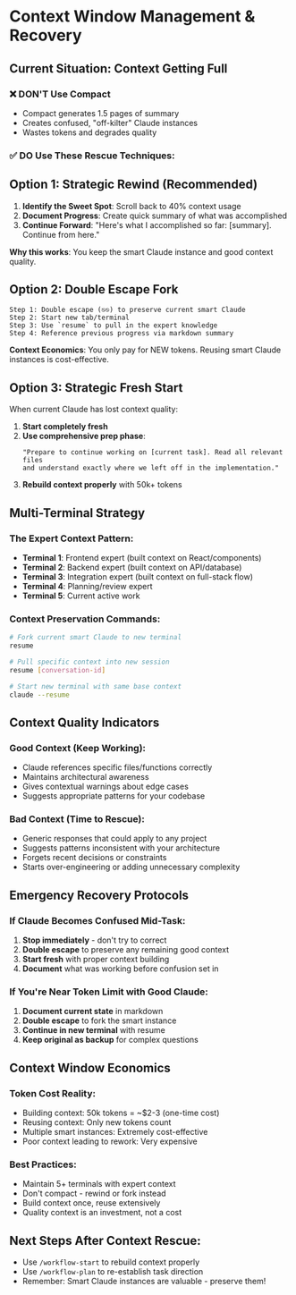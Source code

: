 # Context Window Management & Recovery

## Current Situation: Context Getting Full

### ❌ DON'T Use Compact
- Compact generates 1.5 pages of summary
- Creates confused, "off-kilter" Claude instances  
- Wastes tokens and degrades quality

### ✅ DO Use These Rescue Techniques:

## Option 1: Strategic Rewind (Recommended)

1. **Identify the Sweet Spot**: Scroll back to 40% context usage
2. **Document Progress**: Create quick summary of what was accomplished
3. **Continue Forward**: "Here's what I accomplished so far: [summary]. Continue from here."

**Why this works**: You keep the smart Claude instance and good context quality.

## Option 2: Double Escape Fork

```
Step 1: Double escape (⎋⎋) to preserve current smart Claude
Step 2: Start new tab/terminal  
Step 3: Use `resume` to pull in the expert knowledge
Step 4: Reference previous progress via markdown summary
```

**Context Economics**: You only pay for NEW tokens. Reusing smart Claude instances is cost-effective.

## Option 3: Strategic Fresh Start

When current Claude has lost context quality:

1. **Start completely fresh**
2. **Use comprehensive prep phase**: 
   ```
   "Prepare to continue working on [current task]. Read all relevant files 
   and understand exactly where we left off in the implementation."
   ```
3. **Rebuild context properly** with 50k+ tokens

## Multi-Terminal Strategy

### The Expert Context Pattern:
- **Terminal 1**: Frontend expert (built context on React/components)
- **Terminal 2**: Backend expert (built context on API/database)  
- **Terminal 3**: Integration expert (built context on full-stack flow)
- **Terminal 4**: Planning/review expert
- **Terminal 5**: Current active work

### Context Preservation Commands:
```bash
# Fork current smart Claude to new terminal
resume

# Pull specific context into new session  
resume [conversation-id]

# Start new terminal with same base context
claude --resume
```

## Context Quality Indicators

### Good Context (Keep Working):
- Claude references specific files/functions correctly
- Maintains architectural awareness
- Gives contextual warnings about edge cases
- Suggests appropriate patterns for your codebase

### Bad Context (Time to Rescue):
- Generic responses that could apply to any project
- Suggests patterns inconsistent with your architecture  
- Forgets recent decisions or constraints
- Starts over-engineering or adding unnecessary complexity

## Emergency Recovery Protocols

### If Claude Becomes Confused Mid-Task:
1. **Stop immediately** - don't try to correct
2. **Double escape** to preserve any remaining good context
3. **Start fresh** with proper context building
4. **Document** what was working before confusion set in

### If You're Near Token Limit with Good Claude:
1. **Document current state** in markdown
2. **Double escape** to fork the smart instance
3. **Continue in new terminal** with resume
4. **Keep original as backup** for complex questions

## Context Window Economics

### Token Cost Reality:
- Building context: 50k tokens = ~$2-3 (one-time cost)
- Reusing context: Only new tokens count
- Multiple smart instances: Extremely cost-effective
- Poor context leading to rework: Very expensive

### Best Practices:
- Maintain 5+ terminals with expert context
- Don't compact - rewind or fork instead
- Build context once, reuse extensively  
- Quality context is an investment, not a cost

## Next Steps After Context Rescue:
- Use `/workflow-start` to rebuild context properly
- Use `/workflow-plan` to re-establish task direction
- Remember: Smart Claude instances are valuable - preserve them!